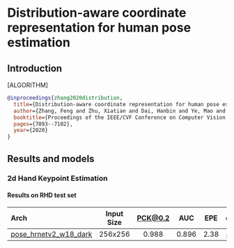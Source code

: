 # Distribution-aware coordinate representation for human pose estimation

## Introduction

[ALGORITHM]

```bibtex
@inproceedings{zhang2020distribution,
  title={Distribution-aware coordinate representation for human pose estimation},
  author={Zhang, Feng and Zhu, Xiatian and Dai, Hanbin and Ye, Mao and Zhu, Ce},
  booktitle={Proceedings of the IEEE/CVF Conference on Computer Vision and Pattern Recognition},
  pages={7093--7102},
  year={2020}
}
```

## Results and models

### 2d Hand Keypoint Estimation

#### Results on RHD test set

| Arch  | Input Size | PCK@0.2 |  AUC  |  EPE  | ckpt    | log     |
| :--- | :--------: | :------: | :------: | :------: |:------: |:------: |
| [pose_hrnetv2_w18_dark](/configs/hand/darkpose/rhd2d/hrnetv2_w18_rhd2d_256x256_dark.py) | 256x256 | 0.988 | 0.896 | 2.38 | [ckpt](https://download.openmmlab.com/mmpose/hand/dark/hrnetv2_w18_rhd2d_256x256_dark-378d761d_20210327.pth) | [log](https://download.openmmlab.com/mmpose/hand/dark/hrnetv2_w18_rhd2d_256x256_dark_20210327.log.json) |
